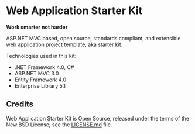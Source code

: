 ﻿Web Application Starter Kit
===========================
**Work smarter not harder**

ASP.NET MVC based, open source, standards compliant, and extensible web application project template, aka starter kit.

Technologies used in this kit:

* .NET Framework 4.0, C#
* ASP.NET MVC 3.0
* Entity Framework 4.0
* Enterprise Library 5.1

Credits
-------

Web Application Starter Kit is Open Source, released under the terms of the New BSD License; see the [LICENSE.md](https://github.com/rialib/webapp/blob/master/LICENSE.md) file.